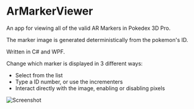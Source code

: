 # ArMarkerViewer

An app for viewing all of the valid AR Markers in Pokedex 3D Pro. 

The marker image is generated deterministically from the pokemon's ID.

Written in C# and WPF.

Change which marker is displayed in 3 different ways:
- Select from the list
- Type a ID number, or use the incrementers
- Interact directly with the image, enabling or disabling pixels

![Screenshot](https://github.com/user-attachments/assets/164343a6-fa52-4959-be6a-2524892069e8)
